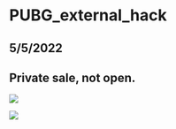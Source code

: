 # PUBG_external_hack
## 5/5/2022
## Private sale, not open.

![](https://github.com/ZZZ-Monster/Private_PUBG_external_hack/blob/main/1.png)

![](https://github.com/ZZZ-Monster/Private_PUBG_external_hack/blob/main/2.png)

